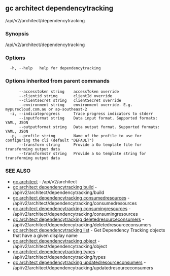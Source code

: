 ## gc architect dependencytracking

/api/v2/architect/dependencytracking

### Synopsis

/api/v2/architect/dependencytracking

### Options

```
  -h, --help   help for dependencytracking
```

### Options inherited from parent commands

```
      --accesstoken string    accessToken override
      --clientid string       clientId override
      --clientsecret string   clientSecret override
      --environment string    environment override. E.g. mypurecloud.com.au or ap-southeast-2
  -i, --indicateprogress      Trace progress indicators to stderr
      --inputformat string    Data input format. Supported formats: YAML, JSON
      --outputformat string   Data output format. Supported formats: YAML, JSON
  -p, --profile string        Name of the profile to use for configuring the cli (default "DEFAULT")
      --transform string      Provide a Go template file for transforming output data
      --transformstr string   Provide a Go template string for transforming output data
```

### SEE ALSO

* [gc architect](gc_architect.html)	 - /api/v2/architect
* [gc architect dependencytracking build](gc_architect_dependencytracking_build.html)	 - /api/v2/architect/dependencytracking/build
* [gc architect dependencytracking consumedresources](gc_architect_dependencytracking_consumedresources.html)	 - /api/v2/architect/dependencytracking/consumedresources
* [gc architect dependencytracking consumingresources](gc_architect_dependencytracking_consumingresources.html)	 - /api/v2/architect/dependencytracking/consumingresources
* [gc architect dependencytracking deletedresourceconsumers](gc_architect_dependencytracking_deletedresourceconsumers.html)	 - /api/v2/architect/dependencytracking/deletedresourceconsumers
* [gc architect dependencytracking list](gc_architect_dependencytracking_list.html)	 - Get Dependency Tracking objects that have a given display name
* [gc architect dependencytracking object](gc_architect_dependencytracking_object.html)	 - /api/v2/architect/dependencytracking/object
* [gc architect dependencytracking types](gc_architect_dependencytracking_types.html)	 - /api/v2/architect/dependencytracking/types
* [gc architect dependencytracking updatedresourceconsumers](gc_architect_dependencytracking_updatedresourceconsumers.html)	 - /api/v2/architect/dependencytracking/updatedresourceconsumers


